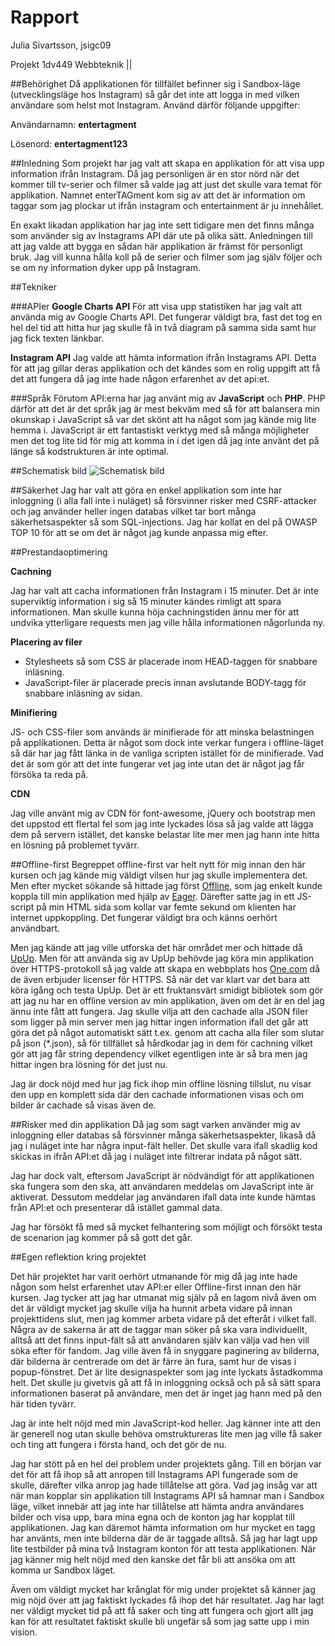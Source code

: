 # Rapport
Julia Sivartsson, jsigc09

Projekt 1dv449 Webbteknik ||

##Behörighet
Då applikationen för tillfället befinner sig i Sandbox-läge (utvecklingsläge hos Instagram) så går det inte att logga in med vilken användare som helst mot Instagram.
Använd därför följande uppgifter:

Användarnamn: **entertagment**

Lösenord: **entertagment123**

##Inledning 
Som projekt har jag valt att skapa en applikation för att visa upp information ifrån Instagram. Då jag personligen är en stor nörd när det kommer till tv-serier och filmer så valde jag att just det skulle vara temat för applikation. Namnet enterTAGment kom sig av att det är information om taggar som jag plockar ut ifrån instagram och entertainment är ju innehållet.

En exakt likadan applikation har jag inte sett tidigare men det finns många som använder sig av Instagrams API där ute på olika sätt. Anledningen till att jag valde att bygga en sådan här applikation är främst för personligt bruk. Jag vill kunna hålla koll på de serier och filmer som jag själv följer och se om ny information dyker upp på Instagram.


##Tekniker
 
###APIer
**Google Charts API**
För att visa upp statistiken har jag valt att använda mig av Google Charts API. Det fungerar väldigt bra, fast det tog en hel del tid att hitta hur jag skulle få in två diagram på samma sida samt hur jag fick texten länkbar.
 
**Instagram API**
Jag valde att hämta information ifrån Instagrams API. Detta för att jag gillar deras applikation och det kändes som en rolig uppgift att få det att fungera då jag inte hade någon erfarenhet av det api:et.
 
###Språk
Förutom API:erna har jag använt mig av **JavaScript** och **PHP**. PHP därför att det är det språk jag är mest bekväm med så för att balansera min okunskap i JavaScript så var det skönt att ha något som jag kände mig lite hemma i. JavaScript är ett fantastiskt verktyg med så många möjligheter men det tog lite tid för mig att komma in i det igen då jag inte använt det på länge så kodstrukturen är inte optimal.
 
##Schematisk bild
![Schematisk bild](example-img/beståndsdelar.jpg)


##Säkerhet
Jag har valt att göra en enkel applikation som inte har inloggning (i alla fall inte i nuläget) så försvinner risker med CSRF-attacker och jag använder heller ingen databas vilket tar bort många säkerhetsaspekter så som SQL-injections. Jag har kollat en del på OWASP TOP 10 för att se om det är något jag kunde anpassa mig efter.

##Prestandaoptimering

**Cachning**

Jag har valt att cacha informationen från Instagram i 15 minuter. Det är inte superviktig information i sig så 15 minuter kändes rimligt att spara informationen.
Man skulle kunna höja cachningstiden ännu mer för att undvika ytterligare requests men jag ville hålla informationen någorlunda ny.

**Placering av filer**
* Stylesheets så som CSS är placerade inom HEAD-taggen för snabbare inläsning.
* JavaScript-filer är placerade precis innan avslutande BODY-tagg för snabbare inläsning av sidan.

**Minifiering**

JS- och CSS-filer som används är minifierade för att minska belastningen på applikationen.
Detta är något som dock inte verkar fungera i offline-läget så där har jag fått länka in de vanliga scripten istället för de minifierade. Vad det är som gör att det inte fungerar vet jag inte utan det är något jag får försöka ta reda på.


**CDN**

Jag ville använt mig av CDN för font-awesome, jQuery och bootstrap men det uppstod ett flertal fel som jag inte lyckades lösa så jag valde att lägga dem på servern istället, det kanske belastar lite mer men jag hann inte hitta en lösning på problemet tyvärr.

##Offline-first
Begreppet offline-first var helt nytt för mig innan den här kursen och jag kände mig väldigt vilsen hur jag skulle implementera det. Men efter mycket sökande så hittade jag först [Offline](http://github.hubspot.com/offline/), som jag enkelt kunde koppla till min applikation med hjälp av [Eager](https://eager.io/). Därefter satte jag in ett JS-script på min HTML sida som kollar var femte sekund om klienten har internet uppkoppling. Det fungerar väldigt bra och känns oerhört användbart.

Men jag kände att jag ville utforska det här området mer och hittade då [UpUp](https://www.talater.com/upup/). Men för att använda sig av UpUp behövde jag köra min applikation över HTTPS-protokoll så jag valde att skapa en webbplats hos [One.com](https://www.one.com/sv/) då de även erbjuder licenser för HTTPS.
Så när det var klart var det bara att köra igång och testa UpUp. Det är ett fruktansvärt smidigt bibliotek som gör att jag nu har en offline version av min applikation, även om det är en del jag ännu inte fått att fungera. Jag skulle vilja att den cachade alla JSON filer som ligger på min server men jag hittar ingen information ifall det går att göra det på något automatiskt sätt t.ex. genom att cacha alla filer som slutar på json (*.json), så för tillfället så hårdkodar jag in dem för cachning vilket gör att jag får string dependency vilket egentligen inte är så bra men jag hittar ingen bra lösning för det just nu.

Jag är dock nöjd med hur jag fick ihop min offline lösning tillslut, nu visar den upp en komplett sida där den cachade informationen visas och om bilder är cachade så visas även de.

##Risker med din applikation
Då jag som sagt varken använder mig av inloggning eller databas så försvinner många säkerhetsaspekter, likaså då jag i nuläget inte har några input-fält heller.
Det skulle vara ifall skadlig kod skickas in ifrån API:et då jag i nuläget inte filtrerar indata på något sätt.

Jag har dock valt, eftersom JavaScript är nödvändigt för att applikationen ska fungera som den ska, att användaren meddelas om JavaScript inte är aktiverat.
Dessutom meddelar jag användaren ifall data inte kunde hämtas från API:et och presenterar då istället gammal data.

Jag har försökt få med så mycket felhantering som möjligt och försökt testa de scenarion jag kommer på så gott det går.


##Egen reflektion kring projektet

Det här projektet har varit oerhört utmanande för mig då jag inte hade någon som helst erfarenhet utav API:er eller Offline-first innan den här kursen.
Jag tycker att jag har utmanat mig själv på en lagom nivå även om det är väldigt mycket jag skulle vilja ha hunnit arbeta vidare på innan projekttidens slut, men jag kommer arbeta vidare på det efteråt i vilket fall. Några av de sakerna är att de taggar man söker på ska vara individuellt, alltså att det finns input-fält så att användaren själv kan välja vad hen vill söka efter för fandom.
Jag ville även få in snyggare paginering av bilderna, där bilderna är centrerade om det är färre än fura, samt hur de visas i popup-fönstret. Det är lite designaspekter som jag inte lyckats åstadkomma helt.
Det skulle ju givetvis gå att få in inloggning också och på så sätt spara informationen baserat på användare, men det är inget jag hann med på den här tiden tyvärr.

Jag är inte helt nöjd med min JavaScript-kod heller. Jag känner inte att den är generell nog utan skulle behöva omstruktureras lite men jag ville få saker och ting att fungera i första hand, och det gör de nu.

Jag har stött på en hel del problem under projektets gång. Till en början var det för att få ihop så att anropen till Instagrams API fungerade som de skulle, därefter vilka anrop jag hade tillåtelse att göra. Vad jag insåg var att när man kopplar sin applikation till Instagrams API så hamnar man i Sandbox läge, vilket innebär att jag inte har tillåtelse att hämta andra användares bilder och visa upp, bara mina egna och de konton jag har kopplat till applikationen.
Jag kan däremot hämta information om hur mycket en tagg har använts, men inte bilderna där de är taggade alltså. Så jag har lagt upp lite testbilder på mina två Instagram konton för att testa applikationen. När jag känner mig helt nöjd med den kanske det får bli att ansöka om att komma ur Sandbox läget.

Även om väldigt mycket har krånglat för mig under projektet så känner jag mig nöjd över att jag faktiskt lyckades få ihop det här resultatet. Jag har lagt ner väldigt mycket tid på att få saker och ting att fungera och gjort allt jag kan för att resultatet faktiskt skulle bli ungefär så som jag satte upp i min vision.
